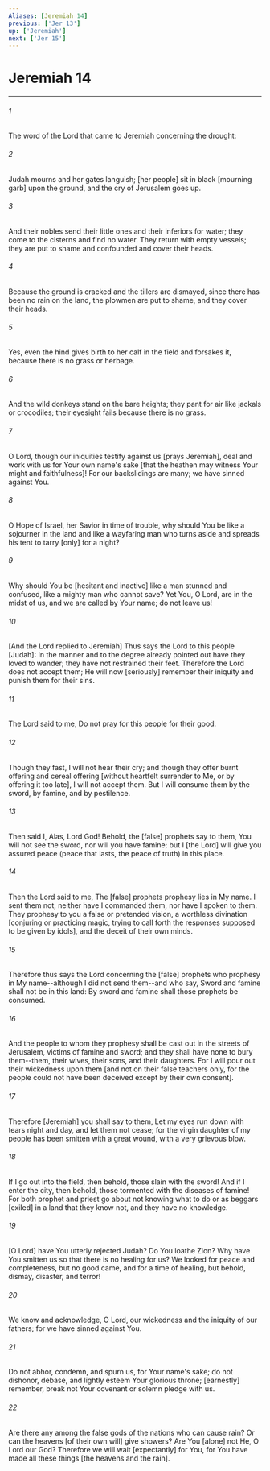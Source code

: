 ```yaml
---
Aliases: [Jeremiah 14]
previous: ['Jer 13']
up: ['Jeremiah']
next: ['Jer 15']
---
```

# Jeremiah 14

***


###### 1 


The word of the Lord that came to Jeremiah concerning the drought: 


###### 2 


Judah mourns and her gates languish; [her people] sit in black [mourning garb] upon the ground, and the cry of Jerusalem goes up. 


###### 3 


And their nobles send their little ones and their inferiors for water; they come to the cisterns and find no water. They return with empty vessels; they are put to shame and confounded and cover their heads. 


###### 4 


Because the ground is cracked and the tillers are dismayed, since there has been no rain on the land, the plowmen are put to shame, and they cover their heads. 


###### 5 


Yes, even the hind gives birth to her calf in the field and forsakes it, because there is no grass or herbage. 


###### 6 


And the wild donkeys stand on the bare heights; they pant for air like jackals or crocodiles; their eyesight fails because there is no grass. 


###### 7 


O Lord, though our iniquities testify against us [prays Jeremiah], deal and work with us for Your own name's sake [that the heathen may witness Your might and faithfulness]! For our backslidings are many; we have sinned against You. 


###### 8 


O Hope of Israel, her Savior in time of trouble, why should You be like a sojourner in the land and like a wayfaring man who turns aside and spreads his tent to tarry [only] for a night? 


###### 9 


Why should You be [hesitant and inactive] like a man stunned and confused, like a mighty man who cannot save? Yet You, O Lord, are in the midst of us, and we are called by Your name; do not leave us! 


###### 10 


[And the Lord replied to Jeremiah] Thus says the Lord to this people [Judah]: In the manner and to the degree already pointed out have they loved to wander; they have not restrained their feet. Therefore the Lord does not accept them; He will now [seriously] remember their iniquity and punish them for their sins. 


###### 11 


The Lord said to me, Do not pray for this people for their good. 


###### 12 


Though they fast, I will not hear their cry; and though they offer burnt offering and cereal offering [without heartfelt surrender to Me, or by offering it too late], I will not accept them. But I will consume them by the sword, by famine, and by pestilence. 


###### 13 


Then said I, Alas, Lord God! Behold, the [false] prophets say to them, You will not see the sword, nor will you have famine; but I [the Lord] will give you assured peace (peace that lasts, the peace of truth) in this place. 


###### 14 


Then the Lord said to me, The [false] prophets prophesy lies in My name. I sent them not, neither have I commanded them, nor have I spoken to them. They prophesy to you a false or pretended vision, a worthless divination [conjuring or practicing magic, trying to call forth the responses supposed to be given by idols], and the deceit of their own minds. 


###### 15 


Therefore thus says the Lord concerning the [false] prophets who prophesy in My name--although I did not send them--and who say, Sword and famine shall not be in this land: By sword and famine shall those prophets be consumed. 


###### 16 


And the people to whom they prophesy shall be cast out in the streets of Jerusalem, victims of famine and sword; and they shall have none to bury them--them, their wives, their sons, and their daughters. For I will pour out their wickedness upon them [and not on their false teachers only, for the people could not have been deceived except by their own consent]. 


###### 17 


Therefore [Jeremiah] you shall say to them, Let my eyes run down with tears night and day, and let them not cease; for the virgin daughter of my people has been smitten with a great wound, with a very grievous blow. 


###### 18 


If I go out into the field, then behold, those slain with the sword! And if I enter the city, then behold, those tormented with the diseases of famine! For both prophet and priest go about not knowing what to do or as beggars [exiled] in a land that they know not, and they have no knowledge. 


###### 19 


[O Lord] have You utterly rejected Judah? Do You loathe Zion? Why have You smitten us so that there is no healing for us? We looked for peace and completeness, but no good came, and for a time of healing, but behold, dismay, disaster, and terror! 


###### 20 


We know and acknowledge, O Lord, our wickedness and the iniquity of our fathers; for we have sinned against You. 


###### 21 


Do not abhor, condemn, and spurn us, for Your name's sake; do not dishonor, debase, and lightly esteem Your glorious throne; [earnestly] remember, break not Your covenant or solemn pledge with us. 


###### 22 


Are there any among the false gods of the nations who can cause rain? Or can the heavens [of their own will] give showers? Are You [alone] not He, O Lord our God? Therefore we will wait [expectantly] for You, for You have made all these things [the heavens and the rain].
